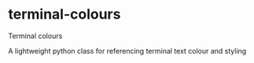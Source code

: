 # terminal-colours
Terminal colours

A lightweight python class for referencing terminal text colour and styling